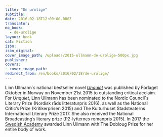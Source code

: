```yaml
---
title: "De urolige"
subtitle:
date: 2016-02-18T12:00:00.000Z
translator:
no_book:
  - de-urolige
layout: book
cat: Fiction
isbn:
isbn_digital:
cover_image_path: /uploads/2015-ullmann-de-urolige-500px.jpg
publisher:
covers:
- cover_image_path:
redirect_from: /en/books/2016/02/18/de-urolige/
---
```

Linn Ullmann´s national bestseller novel [*Unquiet*](/en/books/2016/02/18/de-urolige/) was published by Forlaget Oktober in Norway on November 21st 2015 to outstanding critical acclaim. For *Unquiet*, Linn Ullmann has been nominated to the Nordic Council´s Literary Prize (Nordisk råds litteraturpris 2016), as well as the National Critic’s Prize (Kritikerprisen 2015) and The Kulturhuset Stadsteaterns International Literary Prize 2017. She also received the National Broadcasting’s literary prize (P2-lytternes romanpris 2015). In 2017 the [Swedish Academy](https://en.wikipedia.org/wiki/Swedish_Academy) awarded Linn Ullmann with The Dobloug Prize for her entire body of work.
